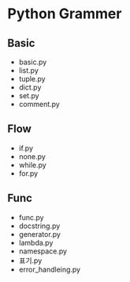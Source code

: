 # Python Grammer

## Basic

- basic.py
- list.py
- tuple.py
- dict.py
- set.py
- comment.py

## Flow

- if.py
- none.py
- while.py
- for.py

## Func

- func.py
- docstring.py
- generator.py
- lambda.py
- namespace.py
- 표기.py
- error_handleing.py
